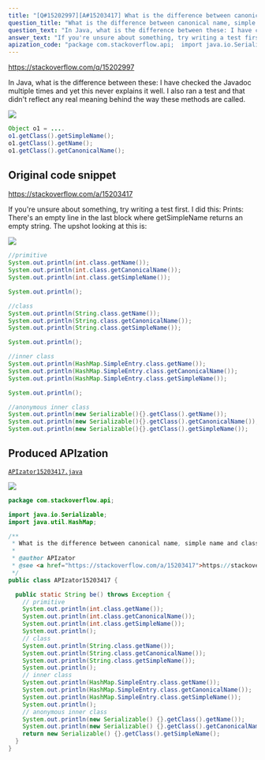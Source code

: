 ```yaml
---
title: "[Q#15202997][A#15203417] What is the difference between canonical name, simple name and class name in Java Class?"
question_title: "What is the difference between canonical name, simple name and class name in Java Class?"
question_text: "In Java, what is the difference between these: I have checked the Javadoc multiple times and yet this never explains it well. I also ran a test and that didn't reflect any real meaning behind the way these methods are called."
answer_text: "If you're unsure about something, try writing a test first. I did this: Prints: There's an empty line in the last block where getSimpleName returns an empty string. The upshot looking at this is:"
apization_code: "package com.stackoverflow.api;  import java.io.Serializable; import java.util.HashMap;  /**  * What is the difference between canonical name, simple name and class name in Java Class?  *  * @author APIzator  * @see <a href=\"https://stackoverflow.com/a/15203417\">https://stackoverflow.com/a/15203417</a>  */ public class APIzator15203417 {    public static String be() throws Exception {     // primitive     System.out.println(int.class.getName());     System.out.println(int.class.getCanonicalName());     System.out.println(int.class.getSimpleName());     System.out.println();     // class     System.out.println(String.class.getName());     System.out.println(String.class.getCanonicalName());     System.out.println(String.class.getSimpleName());     System.out.println();     // inner class     System.out.println(HashMap.SimpleEntry.class.getName());     System.out.println(HashMap.SimpleEntry.class.getCanonicalName());     System.out.println(HashMap.SimpleEntry.class.getSimpleName());     System.out.println();     // anonymous inner class     System.out.println(new Serializable() {}.getClass().getName());     System.out.println(new Serializable() {}.getClass().getCanonicalName());     return new Serializable() {}.getClass().getSimpleName();   } }"
---
```


https://stackoverflow.com/q/15202997

In Java, what is the difference between these:
I have checked the Javadoc multiple times and yet this never explains it well.
I also ran a test and that didn&#x27;t reflect any real meaning behind the way these methods are called.


<div class="code-logo"><img src="/stackoverflow.png" /></div>

```java
Object o1 = ....
o1.getClass().getSimpleName();
o1.getClass().getName();
o1.getClass().getCanonicalName();
```


## Original code snippet

https://stackoverflow.com/a/15203417

If you&#x27;re unsure about something, try writing a test first.
I did this:
Prints:
There&#x27;s an empty line in the last block where getSimpleName returns an empty string.
The upshot looking at this is:

<div class="code-logo"><img src="/stackoverflow.png" /></div>

```java
//primitive
System.out.println(int.class.getName());
System.out.println(int.class.getCanonicalName());
System.out.println(int.class.getSimpleName());

System.out.println();

//class
System.out.println(String.class.getName());
System.out.println(String.class.getCanonicalName());
System.out.println(String.class.getSimpleName());

System.out.println();

//inner class
System.out.println(HashMap.SimpleEntry.class.getName());
System.out.println(HashMap.SimpleEntry.class.getCanonicalName());
System.out.println(HashMap.SimpleEntry.class.getSimpleName());        

System.out.println();

//anonymous inner class
System.out.println(new Serializable(){}.getClass().getName());
System.out.println(new Serializable(){}.getClass().getCanonicalName());
System.out.println(new Serializable(){}.getClass().getSimpleName());
```

## Produced APIzation

[`APIzator15203417.java`](https://github.com/pasqualesalza/apization/raw/main/data/search/APIzator15203417.java)

<div class="code-logo"><img src="/apizator.png" /></div>

```java
package com.stackoverflow.api;

import java.io.Serializable;
import java.util.HashMap;

/**
 * What is the difference between canonical name, simple name and class name in Java Class?
 *
 * @author APIzator
 * @see <a href="https://stackoverflow.com/a/15203417">https://stackoverflow.com/a/15203417</a>
 */
public class APIzator15203417 {

  public static String be() throws Exception {
    // primitive
    System.out.println(int.class.getName());
    System.out.println(int.class.getCanonicalName());
    System.out.println(int.class.getSimpleName());
    System.out.println();
    // class
    System.out.println(String.class.getName());
    System.out.println(String.class.getCanonicalName());
    System.out.println(String.class.getSimpleName());
    System.out.println();
    // inner class
    System.out.println(HashMap.SimpleEntry.class.getName());
    System.out.println(HashMap.SimpleEntry.class.getCanonicalName());
    System.out.println(HashMap.SimpleEntry.class.getSimpleName());
    System.out.println();
    // anonymous inner class
    System.out.println(new Serializable() {}.getClass().getName());
    System.out.println(new Serializable() {}.getClass().getCanonicalName());
    return new Serializable() {}.getClass().getSimpleName();
  }
}

```